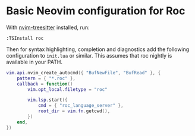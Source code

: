 # Basic Neovim configuration for Roc

With [nvim-treesitter] installed, run:

    :TSInstall roc

Then for syntax highlighting, completion and diagnostics add the following
configuration to `init.lua` or similar. This assumes that roc nightly is
available in your PATH.

```lua
vim.api.nvim_create_autocmd({ "BufNewFile", "BufRead" }, {
	pattern = { "*.roc" },
	callback = function()
		vim.opt_local.filetype = "roc"

		vim.lsp.start({
			cmd = { "roc_language_server" },
			root_dir = vim.fn.getcwd(),
		})
	end,
})
```

[nvim-treesitter]: https://github.com/nvim-treesitter/nvim-treesitter
